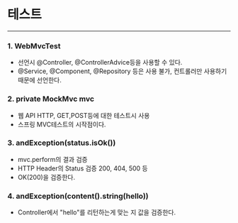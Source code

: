 # 테스트

---
### 1. WebMvcTest
 - 선언시 @Controller, @ControllerAdvice등을 사용할 수 있다.
 - @Service, @Component, @Repository 등은 사용 불가, 컨트롤러만 사용하기 때문에 선언한다.

### 2. private MockMvc mvc
 - 웹 API HTTP, GET,POST등에 대한 테스트시 사용
 - 스프링 MVC테스트의 시작점이다.

### 3. andException(status.isOk())
 - mvc.perform의 결과 검증
 - HTTP Header의 Status 검증 200, 404, 500 등
 - OK(200)을 검증한다.

### 4. andException(content().string(hello))
 - Controller에서 "hello"를 리턴하는게 맞는 지 값을 검증한다.